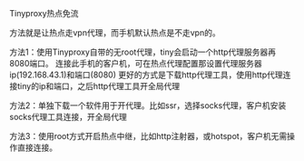 Tinyproxy热点免流

方法就是让热点走vpn代理，而手机默认热点是不走vpn的。

方法1：使用Tinyproxy自带的无root代理，tiny会启动一个http代理服务器再8080端口。
连接此手机的客户机，可在热点代理配置那设置代理服务器ip(192.168.43.1)和端口(8080)
更好的方式是下载http代理工具，使用http代理连接tiny的ip和端口，之后http代理工具开全局代理

方法2：单独下载一个软件用于开代理。比如ssr，选择socks代理，客户机安装socks代理工具连接，开全局代理

方法3：使用root方式开启热点中继，比如http注射器，或hotspot，客户机无需操作直接连接。